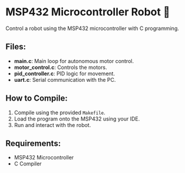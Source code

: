 # MSP432 Microcontroller Robot 🤖

Control a robot using the MSP432 microcontroller with C programming.

## Files:
- **main.c**: Main loop for autonomous motor control.
- **motor_control.c**: Controls the motors.
- **pid_controller.c**: PID logic for movement.
- **uart.c**: Serial communication with the PC.

## How to Compile:
1. Compile using the provided `Makefile`.
2. Load the program onto the MSP432 using your IDE.
3. Run and interact with the robot.

## Requirements:
- MSP432 Microcontroller
- C Compiler
